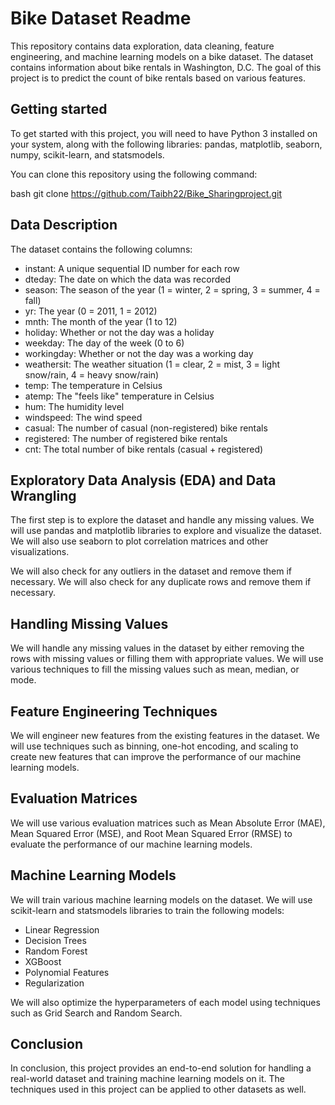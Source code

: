 # Bike Dataset Readme

This repository contains data exploration, data cleaning, feature engineering, and machine learning models on a bike dataset. The dataset contains information about bike rentals in Washington, D.C. The goal of this project is to predict the count of bike rentals based on various features.

## Getting started

To get started with this project, you will need to have Python 3 installed on your system, along with the following libraries: pandas, matplotlib, seaborn, numpy, scikit-learn, and statsmodels.

You can clone this repository using the following command:

bash
git clone [https://github.com/Taibh22/Bike_Sharingproject.git
](https://github.com/Taibh22/Bike_Sharingproject.git)

## Data Description

The dataset contains the following columns:

- instant: A unique sequential ID number for each row
- dteday: The date on which the data was recorded
- season: The season of the year (1 = winter, 2 = spring, 3 = summer, 4 = fall)
- yr: The year (0 = 2011, 1 = 2012)
- mnth: The month of the year (1 to 12)
- holiday: Whether or not the day was a holiday
- weekday: The day of the week (0 to 6)
- workingday: Whether or not the day was a working day
- weathersit: The weather situation (1 = clear, 2 = mist, 3 = light snow/rain, 4 = heavy snow/rain)
- temp: The temperature in Celsius
- atemp: The "feels like" temperature in Celsius
- hum: The humidity level
- windspeed: The wind speed
- casual: The number of casual (non-registered) bike rentals
- registered: The number of registered bike rentals
- cnt: The total number of bike rentals (casual + registered)

## Exploratory Data Analysis (EDA) and Data Wrangling

The first step is to explore the dataset and handle any missing values. We will use pandas and matplotlib libraries to explore and visualize the dataset. We will also use seaborn to plot correlation matrices and other visualizations. 

We will also check for any outliers in the dataset and remove them if necessary. We will also check for any duplicate rows and remove them if necessary.

## Handling Missing Values

We will handle any missing values in the dataset by either removing the rows with missing values or filling them with appropriate values. We will use various techniques to fill the missing values such as mean, median, or mode.

## Feature Engineering Techniques

We will engineer new features from the existing features in the dataset. We will use techniques such as binning, one-hot encoding, and scaling to create new features that can improve the performance of our machine learning models.

## Evaluation Matrices

We will use various evaluation matrices such as Mean Absolute Error (MAE), Mean Squared Error (MSE), and Root Mean Squared Error (RMSE) to evaluate the performance of our machine learning models.

## Machine Learning Models

We will train various machine learning models on the dataset. We will use scikit-learn and statsmodels libraries to train the following models:

- Linear Regression
- Decision Trees
- Random Forest
- XGBoost
- Polynomial Features 
- Regularization

We will also optimize the hyperparameters of each model using techniques such as Grid Search and Random Search.

## Conclusion

In conclusion, this project provides an end-to-end solution for handling a real-world dataset and training machine learning models on it. The techniques used in this project can be applied to other datasets as well.
